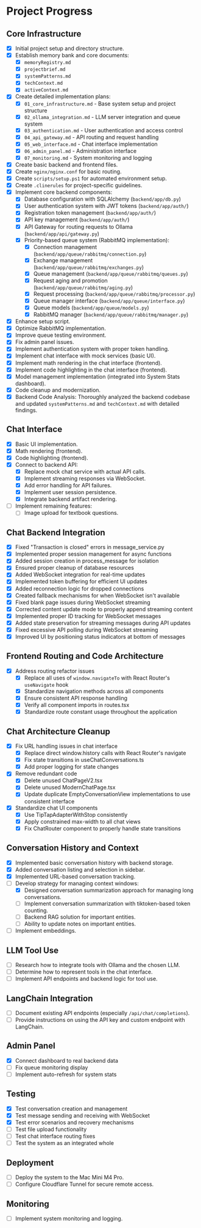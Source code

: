 # Project Progress

## Core Infrastructure

-   [x] Initial project setup and directory structure.
-   [x] Establish memory bank and core documents:
    -   [x] `memoryRegistry.md`
    -   [x] `projectbrief.md`
    -   [x] `systemPatterns.md`
    -   [x] `techContext.md`
    -   [x] `activeContext.md`
-   [x] Create detailed implementation plans:
    -   [x] `01_core_infrastructure.md` - Base system setup and project structure
    -   [x] `02_ollama_integration.md` - LLM server integration and queue system
    -   [x] `03_authentication.md` - User authentication and access control
    -   [x] `04_api_gateway.md` - API routing and request handling
    -   [x] `05_web_interface.md` - Chat interface implementation
    -   [x] `06_admin_panel.md` - Administration interface
    -   [x] `07_monitoring.md` - System monitoring and logging
-   [x] Create basic backend and frontend files.
-   [x] Create `nginx/nginx.conf` for basic routing.
-   [x] Create `scripts/setup.ps1` for automated environment setup.
-   [x] Create `.clinerules` for project-specific guidelines.
-   [x] Implement core backend components:
    -   [x] Database configuration with SQLAlchemy (`backend/app/db.py`)
    -   [x] User authentication system with JWT tokens (`backend/app/auth/`)
    -   [x] Registration token management (`backend/app/auth/`)
    -   [x] API key management (`backend/app/auth/`)
    -   [x] API Gateway for routing requests to Ollama (`backend/app/api/gateway.py`)
    -   [x] Priority-based queue system (RabbitMQ implementation):
        -   [x] Connection management (`backend/app/queue/rabbitmq/connection.py`)
        -   [x] Exchange management (`backend/app/queue/rabbitmq/exchanges.py`)
        -   [x] Queue management (`backend/app/queue/rabbitmq/queues.py`)
        -   [x] Request aging and promotion (`backend/app/queue/rabbitmq/aging.py`)
        -   [x] Request processing (`backend/app/queue/rabbitmq/processor.py`)
        -   [x] Queue manager interface (`backend/app/queue/interface.py`)
        -   [x] Queue models (`backend/app/queue/models.py`)
        -   [x] RabbitMQ manager (`backend/app/queue/rabbitmq/manager.py`)
-   [x] Enhance setup script.
-   [x] Optimize RabbitMQ implementation.
-   [x] Improve queue testing environment.
-   [x] Fix admin panel issues.
-   [x] Implement authentication system with proper token handling.
-   [x] Implement chat interface with mock services (basic UI).
-   [x] Implement math rendering in the chat interface (frontend).
-   [x] Implement code highlighting in the chat interface (frontend).
-   [x] Model management implementation (integrated into System Stats dashboard).
-   [x] Code cleanup and modernization.
-   [x] Backend Code Analysis: Thoroughly analyzed the backend codebase and updated `systemPatterns.md` and `techContext.md` with detailed findings.

## Chat Interface

-   [x] Basic UI implementation.
-   [x] Math rendering (frontend).
-   [x] Code highlighting (frontend).
-   [x] Connect to backend API:
    -   [x] Replace mock chat service with actual API calls.
    -   [x] Implement streaming responses via WebSocket.
    -   [x] Add error handling for API failures.
    -   [x] Implement user session persistence.
    -   [x] Integrate backend artifact rendering.
-   [ ] Implement remaining features:
    -   [ ] Image upload for textbook questions.

## Chat Backend Integration

-   [x] Fixed "Transaction is closed" errors in message_service.py
-   [x] Implemented proper session management for async functions
-   [x] Added session creation in process_message for isolation
-   [x] Ensured proper cleanup of database resources
-   [x] Added WebSocket integration for real-time updates
-   [x] Implemented token buffering for efficient UI updates
-   [x] Added reconnection logic for dropped connections
-   [x] Created fallback mechanisms for when WebSocket isn't available
-   [x] Fixed blank page issues during WebSocket streaming
-   [x] Corrected content update mode to properly append streaming content
-   [x] Implemented proper ID tracking for WebSocket messages
-   [x] Added state preservation for streaming messages during API updates
-   [x] Fixed excessive API polling during WebSocket streaming
-   [x] Improved UI by positioning status indicators at bottom of messages

## Frontend Routing and Code Architecture

- [x] Address routing refactor issues
    -   [x] Replace all uses of `window.navigateTo` with React Router's `useNavigate` hook
    -   [x] Standardize navigation methods across all components
    -   [x] Ensure consistent API response handling
    -   [x] Verify all component imports in routes.tsx
    -   [x] Standardize route constant usage throughout the application

## Chat Architecture Cleanup

- [x] Fix URL handling issues in chat interface
    - [x] Replace direct window.history calls with React Router's navigate
    - [x] Fix state transitions in useChatConversations.ts
    - [x] Add proper logging for state changes
- [x] Remove redundant code
    - [x] Delete unused ChatPageV2.tsx
    - [x] Delete unused ModernChatPage.tsx
    - [x] Update duplicate EmptyConversationView implementations to use consistent interface
- [x] Standardize chat UI components
    - [x] Use TipTapAdapterWithStop consistently
    - [x] Apply constrained max-width to all chat views
    - [x] Fix ChatRouter component to properly handle state transitions

## Conversation History and Context

-   [x] Implemented basic conversation history with backend storage.
-   [x] Added conversation listing and selection in sidebar.
-   [x] Implemented URL-based conversation tracking.
-   [ ] Develop strategy for managing context windows:
    -   [x] Designed conversation summarization approach for managing long conversations.
    -   [ ] Implement conversation summarization with tiktoken-based token counting.
    -   [ ] Backend RAG solution for important entities.
    -   [ ] Ability to update notes on important entities.
-   [ ] Implement embeddings.

## LLM Tool Use

-   [ ] Research how to integrate tools with Ollama and the chosen LLM.
-   [ ] Determine how to represent tools in the chat interface.
-   [ ] Implement API endpoints and backend logic for tool use.

## LangChain Integration

-   [ ] Document existing API endpoints (especially `/api/chat/completions`).
-   [ ] Provide instructions on using the API key and custom endpoint with LangChain.

## Admin Panel
- [x] Connect dashboard to real backend data
- [ ] Fix queue monitoring display
- [ ] Implement auto-refresh for system stats

## Testing

-   [x] Test conversation creation and management
-   [x] Test message sending and receiving with WebSocket
-   [x] Test error scenarios and recovery mechanisms
-   [ ] Test file upload functionality
-   [ ] Test chat interface routing fixes
-   [ ] Test the system as an integrated whole

## Deployment

-   [ ] Deploy the system to the Mac Mini M4 Pro.
-   [ ] Configure Cloudflare Tunnel for secure remote access.

## Monitoring

-   [ ] Implement system monitoring and logging.